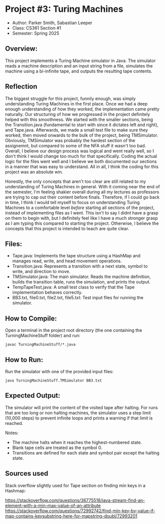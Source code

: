 # Project #3: Turing Machines

* Author: Parker Smith, Sabastian Leeper
* Class: CS361 Section #1
* Semester: Spring 2025

## Overview:
This project implements a Turing Machine simulator in Java. The simulator reads a machine description and an input string from a file, simulates the machine using a bi-infinite tape, and outputs the resulting tape contents.

## Reflection
 
The biggest struggle for this project, funnily enough, was simply understanding Turing Machines in the first place. Once we had a deep enough understanding of how they worked, the implementation came pretty naturally. Our structuring of how we progressed in the project definitely helped with this smoothness. We started with the smaller sections, being the Transition.java (fundamental to start with since it dictates left and right), and Tape.java. Afterwards, we made a small test file to make sure they worked, then moved onwards to the bulk of the project, being TMSimulator. Obviously, TMSimulator was probably the hardest section of the assignemnt, but compared to some of the NFA stuff it wasn't too bad. Overall, I believe our design process was logical and went really well, so I don't think I would change too much for that specifically. Coding the actual logic for the files went well and I believe we both documented our sections in a manner that was easy to understand. All in all, I think the coding for this project was an absolute win.

Honestly, the only concepts that aren't too clear are still related to my understanding of Turing Machines in general. With it coming near the end of the semester, I'm feeling shakier overall during all my lectures as professors are trying to cap out their content before finals. Therefore, if I could go back in time, I think I would tell myself to focus on understanding Turing Machines to a comfortable level *before* starting all sections of the project, instead of implementing files as I went. This isn't to say I didnt have a grasp on them to begin with, but I definitely feel like I have a much stronger grasp as I am typing this compared to starting the project. Otherwise, I believe the concepts that this project is intended to teach are quite clear. 


## Files:
- Tape.java: Implements the tape structure using a HashMap and manages read, write, and head movement operations.
- Transition.java: Represents a transition with a next state, symbol to write, and direction to move.
- TMSimulator.java: The main simulator. Reads the machine definition, builds the transition table, runs the simulation, and prints the output.
- TempTapeTest.java: A small test class to verify that the Tape implementation behaves correctly.
- BB3.txt, file0.txt, file2.txt, file5.txt: Test input files for running the simulator.


## How to Compile:
Open a terminal in the project root directory (the one containing the TurningMachineStuff folder) and run:

    javac TurningMachineStuff/*.java

## How to Run:
Run the simulator with one of the provided input files:

    java TurningMachineStuff.TMSimulator BB3.txt

## Expected Output:
The simulator will print the content of the visited tape after halting. For runs that are too long or non halting machines, the simulator uses a step limit (10,000 steps) to prevent infinite loops and prints a warning if that limit is reached.

Notes:
- The machine halts when it reaches the highest-numbered state.
- Blank tape cells are treated as the symbol 0.
- Transitions are defined for each state and symbol pair except the halting state.

## Sources used
Stack overflow slightly used for Tape section on finding min keys in a Hashmap:

https://stackoverflow.com/questions/36775518/java-stream-find-an-element-with-a-min-max-value-of-an-attribute
https://stackoverflow.com/questions/72992742/find-min-key-by-value-if-map-contains-keysubstring-here-for-mapstring-doubl/72993201
